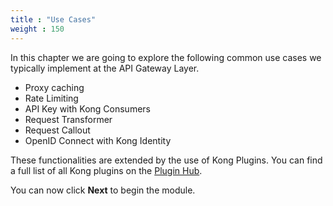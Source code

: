 ```yaml
---
title : "Use Cases"
weight : 150
---
```


In this chapter we are going to explore the following common use cases we typically implement at the API Gateway Layer. 

* Proxy caching
* Rate Limiting
* API Key with Kong Consumers
* Request Transformer
* Request Callout
* OpenID Connect with Kong Identity

These functionalities are extended by the use of Kong Plugins. You can find a full list of all Kong plugins on the [Plugin Hub](https://docs.konghq.com/hub/).

You can now click **Next** to begin the module.